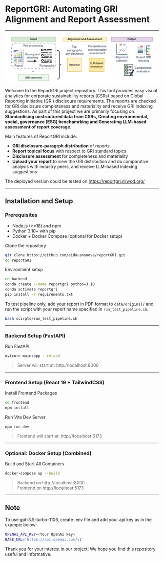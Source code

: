 # ReportGRI: Automating GRI Alignment and Report Assessment
---
![reportGRI](frontend/public/reportGRI.png)

Welcome to the ReportGRI project repository. This tool provides easy visual analytics for corporate sustainability reports (CSRs) based on Global Reporting Initiative (GRI) disclsoure requirements. The reports are checked for GRI disclosure completeness and materiality and receive GRI indexing suggestions. As part of this project we are primarily focusing on: **Standardising unstructured data from CSRs, Creating environemntal, social, governance (ESG) benchamrking and Generating LLM-based assessment of report coverage**.

Main features of ReportGRI include:
- **GRI disclosure-paragrph distribution** of reports
- **Report topical focus** with respect to GRI standard topics
- **Disclosure assessment** for completeness and materiality
- **Upload your report** to view the GRI distribution and do comparative analysis with industry peers, and receive LLM-based indexing suggestions

The deployed version could be tested on https://reportgri.nliwod.org/

---
## Installation and Setup

### Prerequisites

- Node.js (>=18) and npm
- Python 3.10+ with pip
- Docker + Docker Compose (optional for Docker setup)

Clone the repository
```bash
git clone https://github.com/aidausmanova/reportGRI.git
cd reportGRI
```

Environment setup
```bash
cd backend
conda create --name reportgri python=3.10
conda activate reportgri 
pip install -r requirements.txt
```

To test pipeline only, add your report in PDF format to `data/original/` and run the script with your report name specified in `run_test_pipeline.sh`.
```bash
bash scirpts/run_test_pipeline.sh
```
---
### Backend Setup (FastAPI)
Run FastAPI
```bash
uvicorn main:app --reload
```

> Server will start at: http://localhost:8000
---

### Frontend Setup (React 19 + TailwindCSS)
Install Frontend Packages
```bash
cd frontend
npm install
```

Run Vite Dev Server
```bash
npm run dev
```

> Frontend will start at: http://localhost:5173

---

### Optional: Docker Setup (Combined)

Build and Start All Containers
```bash
docker-compose up --build
```

> Backend on http://localhost:8000  
> Frontend on http://localhost:5173

---

## Note
To use gpt-3.5-turbo-1106, create .env file and add your api key as in the example below:
```bash
OPENAI_API_KEY=<Your OpenAI key>
BASE_URL='https://api.openai.com/v1'
```

Thank you for your interest in our project! We hope you find this repository useful and informative.
